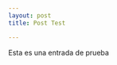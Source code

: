 ```yaml
---
layout: post
title: Post Test

---
```

Esta es una entrada de prueba

<!--stackedit_data:
eyJoaXN0b3J5IjpbLTczOTkwNzI3MF19
-->